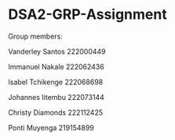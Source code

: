 # DSA2-GRP-Assignment

Group members:

Vanderley Santos 222000449

Immanuel Nakale 222062436

Isabel Tchikenge 222068698

Johannes Iitembu 222073144

Christy Diamonds 222112425

Ponti Muyenga 219154899
